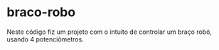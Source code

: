 # braco-robo
Neste código fiz um projeto com o intuito de controlar um braço robô, usando 4 potenciômetros. 
